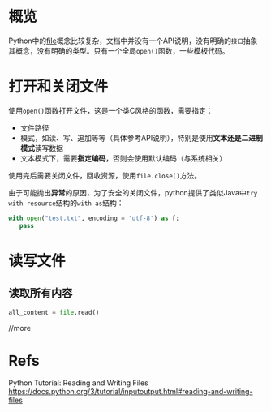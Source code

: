 # 概览

Python中的[file](https://docs.python.org/zh-cn/3/glossary.html#term-file-object)概念比较复杂，文档中并没有一个API说明，没有明确的`接口`抽象其概念，没有明确的类型。只有一个全局`open()`函数，一些模板代码。

# 打开和关闭文件

使用`open()`函数打开文件，这是一个类C风格的函数，需要指定：

- 文件路径
- 模式，如读、写、追加等等（具体参考API说明），特别是使用**文本还是二进制模式**读写数据
- 文本模式下，需要**指定编码**，否则会使用默认编码（与系统相关）

使用完后需要关闭文件，回收资源，使用`file.close()`方法。



由于可能抛出**异常**的原因，为了安全的关闭文件，python提供了类似Java中`try with resource`结构的`with as`结构：

```python
with open("test.txt", encoding = 'utf-8') as f:
   pass
```

# 读写文件

## 读取所有内容

```python
all_content = file.read()
```

//more

# Refs

Python Tutorial: Reading and Writing Files https://docs.python.org/3/tutorial/inputoutput.html#reading-and-writing-files
